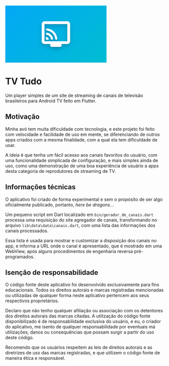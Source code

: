 ![TV Tudo Banner](/android/app/src/main/res/drawable-xhdpi/tv_banner.png)

# TV Tudo

Um player simples de um site de streaming de canais de televisão brasileiros
para Android TV feito em Flutter.

## Motivação

Minha avó tem muita dificuldade com tecnologia, e este projeto foi feito
com velocidade e facilidade de uso em mente, se diferenciando de outros apps
criados com a mesma finalidade, com a qual ela tem dificuldade de usar.

A ideia é que tenha um fácil acesso aos canais favoritos do usuário, com uma
funcionalidade simplicada de configuração, e mais simples ainda de uso, como
uma demonstração de uma boa experiência de usuário a apps desta categoria de
reprodutores de streaming de TV.

## Informações técnicas

O aplicativo foi criado de forma experimental e sem o propósito de ser algo
oficialmente publicado, portanto, *here be dragons*...

Um pequeno script em Dart localizado em `bin/gerador_de_canais.dart` processa
uma requisição do site agregador de canais, transformando no arquivo
`lib\data\data\canais.dart`, com uma lista das informações dos canais
processados.

Essa lista é usada para mostrar e customizar a disposição dos canais no app, e
informa a URL onde o canal é apresentado, que é mostrado em uma WebView, após
alguns procedimentos de engenharia reversa pré-programados.

## Isenção de responsabilidade

O código fonte deste aplicativo foi desenvolvido exclusivamente para fins
educacionais.
Todos os direitos autorais e marcas registradas mencionadas ou utilizadas de
qualquer forma neste aplicativo pertencem aos seus respectivos proprietários.

Declaro que não tenho qualquer afiliação ou associação com os detentores dos
direitos autorais das marcas citadas. A utilização do código fonte
disponibilizado é de responsabilidade exclusiva do usuário, e eu, o criador do
aplicativo, me isento de  qualquer responsabilidade por eventuais má
utilizações, danos ou consequências que possam surgir a partir do uso deste
código.

Recomendo que os usuários respeitem as leis de direitos autorais e as diretrizes
de uso das marcas registradas, e que utilizem o código fonte de maneira ética e
responsável.
